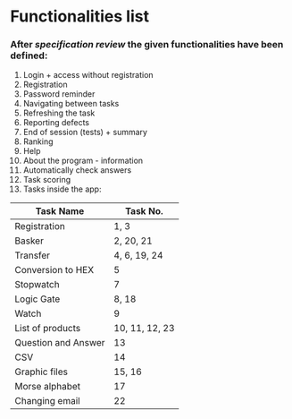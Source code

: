 # Functionalities list
### After _specification review_ the given functionalities have been defined:
1.	Login + access without registration
2.	Registration
3.	Password reminder
4.	Navigating between tasks
5.	Refreshing the task
6.	Reporting defects
7.	End of session (tests) + summary
8.	Ranking
9.	Help
10.	About the program - information
11.	Automatically check answers
12.	Task scoring
13.	Tasks inside the app:

| **Task Name**       | **Task No.**   |
|---------------------|----------------|
| Registration        | 1, 3           |
| Basker              | 2, 20, 21      |
| Transfer            | 4, 6, 19, 24   |
| Conversion to HEX   | 5              |
| Stopwatch           | 7              |
| Logic Gate          | 8, 18          |
| Watch               | 9              |
| List of products    | 10, 11, 12, 23 |
| Question and Answer | 13             |
| CSV                 | 14             |
| Graphic files       | 15, 16         |
| Morse alphabet      | 17             |
| Changing email      | 22             |

